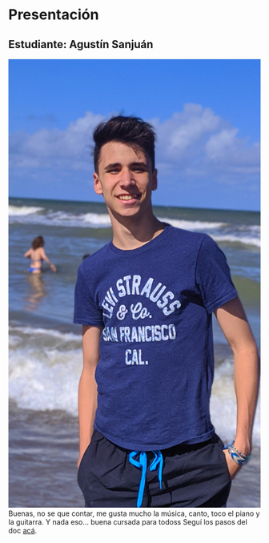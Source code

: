 # Presentación

## Estudiante: Agustín Sanjuán
![mi foto](yoxd.jpg)
Buenas, no se que contar, me gusta mucho la música, canto, toco el piano y la guitarra. Y nada eso... buena cursada para todoss
Seguí los pasos del doc [acá](https://docs.google.com/document/d/e/2PACX-1vTNHQ5dzaVFhKPd4UxLOGhZa9Ix_bDgpyIftq4gqzz7674dHmHkcH2oH9TpQ_TsghZkiSPBoUm2ftzM/pub).
